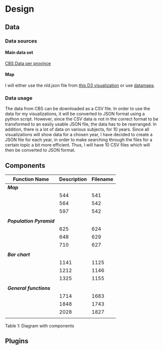 # Design
## Data
### Data sources
#### Main data set
[CBS Data per province](https://opendata.cbs.nl/statline/#/CBS/nl/dataset/70072ned/table?ts=1528142338597)
#### Map
I will either use the nld.json file from [this D3 visualization](http://bl.ocks.org/phil-pedruco/9344373) or use [datamaps](http://datamaps.github.io/).

### Data usage
The data from CBS can be downloaded as a CSV file.
In order to use the data for my visualizations, it will be converted to JSON format using a python script.
However, since the CSV data is not in the correct format to be transformed to an easily usable JSON file, the data has to be rearranged.
In addition, there is a lot of data on various subjects, for 10 years. Since all visualizations will show data for a chosen year, I have decided to create a JSON file for each year, in order to make searching through the files for a certain topic a bit more efficient. Thus, I will have 10 CSV files which will then be converted to JSON format.

## Components

|Function Name            |Description     | Filename               | 
|-------------|-----------|-----------------------|
|***Map***|           |                       |                                                  
|            |544        |541                    | 
|            |564        |542                    |
|            |597        |542                    |
|             |           |                       |                                             
|***Population Pyramid***  |           |                       |                                             
|            |625        |624                    | 
|            |648        |629                    |
|            |710        |627                    |
|             |           |                       |                                            
|***Bar chart***     |           |                       |                                            
|            |1141       |1125                   | 
|            |1212       |1146                   |
|            |1325       |1155                   |
|             |           |                       |                                            
|***General functions*** |          |                       |                                             
|            |1714       |1683                   |
|            |1848       |1743                   |
|            |2028       |1827                   |
|             |           |                       |                                            
Table 1: Diagram with components
## Plugins
